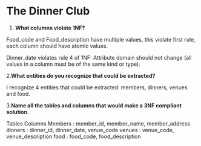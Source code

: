 # The Dinner Club

1. **What columns violate 1NF?**

Food_code and Food_description have multiple values, this violate first rule, each column should have atomic values.

Dinner_date violates rule 4 of 1NF: Attribute domain should not change (all values in a column must be of the same kind or type).

2.**What entities do you recognize that could be extracted?**

I recognize 4 entities that could be extracted: members, dinners, venues and food.

3.**Name all the tables and columns that would make a 3NF compliant solution.**

Tables Columns
Members : member_id, member_name, member_address
dinners : dinner_id, dinner_date, venue_code
venues : venue_code, venue_description
food : food_code, food_description
